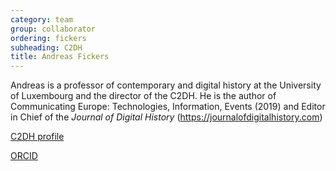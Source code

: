 ```yaml
---
category: team
group: collaborator
ordering: fickers
subheading: C2DH
title: Andreas Fickers
---
```


Andreas is a professor of contemporary and digital history at the University of Luxembourg and the director of the C2DH. He is the author of Communicating Europe: Technologies, Information, Events (2019) and Editor in Chief of the *Journal of Digital History* (https://journalofdigitalhistory.com)

[C2DH profile](https://www.c2dh.uni.lu/people/andreas-fickers)

[ORCID](https://orcid.org/0000-0002-6541-228X)
